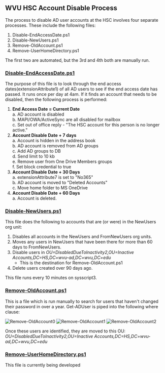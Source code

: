## WVU HSC Account Disable Process

The process to disable AD user accounts at the HSC involves four separate processes. These include the following files:
1. Disable-EndAccessDate.ps1
2. Disable-NewUsers.ps1
3. Remove-OldAccount.ps1
4. Remove-UserHomeDirectory.ps1

The first two are automated, but the 3rd and 4th both are manually run.

### [Disable-EndAccessDate.ps1](https://github.com/jbrusoe/HSC-PowerShell-Repository/tree/master/Disable-EndAccessDate)
The purpose of this file is to look through the end access dates(extensionAttribute1) of all AD users to see if the end access date has passed. It runs once per day at 4am. If it finds an account that needs to be disabled, then the following process is performed:
1. **End Access Date = Current Date**<br>
	a. AD account is disabled<br>
	b. MAPI/OWA/ActiveSync are all disabled for mailbox<br>
	c. Set out of office reply - "The HSC account for this person is no longer active."<br>
2. **Account Disable Date + 7 days**<br>
	a. Account is hidden in the address book<br>
	b. AD account is removed from AD groups<br>
	c. Add AD groups to DB<br>
	d. Send limit to 10 kb<br>
	e. Remove user from One Drive Members groups<br>
	f. Set block credential to true<br>
3. **Account Disable Date + 30 Days**<br>
	a. extensionAttribute7 is set to "No365"<br>
	b. AD account is moved to "Deleted Accounts"<br>
	c. Move home folder to MS OneDrive<br>
4. **Account Disable Date + 60 Days**<br>
	a. Account is deleted.<br>

### [Disable-NewUsers.ps1](https://github.com/jbrusoe/HSC-PowerShell-Repository/tree/master/Disable-NewUsers)
This file does the following to accounts that are (or were) in the NewUsers org unit:
1. Disables all accounts in the NewUsers and FromNewUsers org units.
2. Moves any users in NewUsers that have been there for more than 60 days to FromNewUsers.
3. Disable users in *OU=DisabledDueToInactivity2,OU=Inactive Accounts,DC=HS,DC=wvu-ad,DC=wvu,DC=edu*
   - This is the destination for Remove-OldAccount.ps1
4. Delete users created over 90 days ago.

This file runs every 10 minutes on sysscript3.

### [Remove-OldAccount.ps1](https://github.com/jbrusoe/HSC-PowerShell-Repository/tree/master/Remove-OldAccount)
This is a file which is run manually to search for users that haven't changed their password in over a year. Get-ADUser is piped into the following where clause:

![Remove-OldAccount0](https://raw.githubusercontent.com/jbrusoe/HSC-PowerShell-Repository/master/3PowerShell-Code-Review/OldFiiles/2020-02-13/Remove-OldAccount-0.JPG?token=AJVS736P6FM2UHRV6I6VQX265STVY)
![Remove-OldAccount1](https://raw.githubusercontent.com/jbrusoe/HSC-PowerShell-Repository/master/3PowerShell-Code-Review/OldFiiles/2020-02-13/Remove-OldAccount-1a.JPG?token=AJVS7336J3BIFOR6AGHKAYK65STYG)
![Remove-OldAccount2](https://raw.githubusercontent.com/jbrusoe/HSC-PowerShell-Repository/master/3PowerShell-Code-Review/OldFiiles/2020-02-13/Remove-OldAccount-2.JPG?token=AJVS73524R5CKSAPTRMOH2C65STZS)

Once these users are identified, they are moved to this OU: *OU=DisabledDueToInactivity2,OU=Inactive Accounts,DC=HS,DC=wvu-ad,DC=wvu,DC=edu*

### [Remove-UserHomeDirectory.ps1](https://github.com/jbrusoe/HSC-PowerShell-Repository/tree/master/Remove-OldHomeDirectory)
This file is currently being developed
